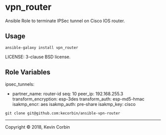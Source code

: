 # vpn_router

Ansible Role to terminate IPSec tunnel on Cisco IOS router.


## Usage

`ansible-galaxy install vpn_router`

LICENSE: 3-clause BSD license.


## Role Variables

ipsec_tunnels:

  - partner_name: router-id
    seq: 10
    peer_ip: 192.168.255.3
    transform_encryption: esp-3des
    transform_auth: esp-md5-hmac
    isakmp_encr: aes
    isakmp_auth: pre-share
    isakmp_key: cisco


`git clone git@github.com:kecorbin/ansible-vpn-router`

---
Copyright © 2018, Kevin Corbin
